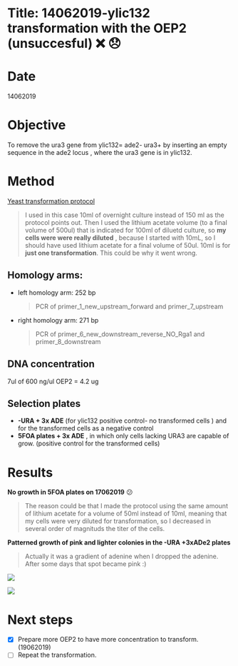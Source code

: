 # Title: 14062019-ylic132  transformation with the OEP2 (unsuccesful)  :x: :disappointed:

# Date
14062019
# Objective
To remove the ura3 gene from ylic132= ade2- ura3+ by inserting an empty sequence in the ade2 locus , where the ura3 gene is in ylic132.

# Method
[Yeast transformation protocol](C:\Users\linigodelacruz\Documents\PhD_2018\Documentation\SATAY\URA_transformation_in_the_ADE_locus_032019\Protocol_PCR.pdf)

 > I used in this case 10ml of overnight culture instead of 150 ml as the protocol points out. Then I used the lithium acetate volume (to a final volume of 500ul) that is indicated for 100ml of diluetd culture, so **my cells were were really diluted** , because I started with 10mL, so I should have used lithium acetate for a final volume of 50ul. 10ml is for **just one transformation**.  This could be why it went wrong.

## Homology arms:
* left homology arm: 252 bp
  > PCR of primer_1_new_upstream_forward and primer_7_upstream
* right homology arm: 271 bp
  > PCR of primer_6_new_downstream_reverse_NO_Rga1 and primer_8_downstream

## DNA concentration
7ul of 600 ng/ul OEP2 = 4.2 ug

## Selection plates
- **-URA + 3x ADE** (for ylic132 positive control- no transformed cells ) and for the transformed cells as a negative control
- **5FOA plates + 3x ADE** , in which only cells lacking URA3 are capable of grow. (positive control for the transformed cells)

# Results
**No growth in 5FOA plates on 17062019** 😕

> The reason could be that I made the protocol using the same amount of lithium acetate for a volume of 50ml instead of 10ml, meaning that my cells were very diluted for transformation, so I decreased in several order of magnituds the titer of the cells.

**Patterned growth of pink and lighter colonies in the -URA +3xADe2 plates**

> Actually it was a gradient of adenine when I dropped the adenine. After some days that spot became pink :)

![](../Images/ura_kickout_plates_pink_yellow_pattern/IMG_20190617_083833.jpg)

![](../Images/ura_kickout_plates_pink_yellow_pattern/IMG_20190617_ylic132.jpg)


# Next steps

- [x] Prepare more OEP2 to have more concentration to transform. (19062019)
- [ ] Repeat the transformation.
